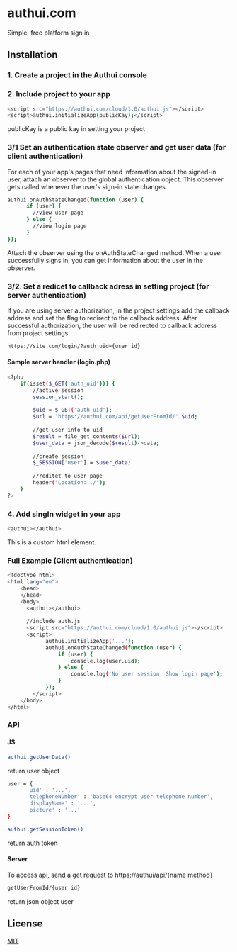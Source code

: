 # authui.com

Simple, free platform sign in

## Installation

### 1. Create a project in the Authui console
### 2. Include project to your app

```bash
<script src="https://authui.com/cloud/1.0/authui.js"></script>
<script>authui.initializeApp(publicKay);</script>
```
publicKay is a public kay in setting your project

### 3/1 Set an authentication state observer and get user data (for client authentication)

For each of your app's pages that need information about the signed-in user, attach an observer to the global authentication object. This observer gets called whenever the user's sign-in state changes.

```bash
authui.onAuthStateChanged(function (user) {
      if (user) {
        //view user page
      } else {
        //view login page
      }
});
```
Attach the observer using the onAuthStateChanged method. When a user successfully signs in, you can get information about the user in the observer.

### 3/2. Set a redicet to callback adress in setting project (for server authentication)

If you are using server authorization, in the project settings add the callback address and set the flag to redirect to the callback address. 
After successful authorization, the user will be redirected to callback address from project settings
```bash
https://site.com/login/?auth_uid={user id}
```

#### Sample server handler (login.php)

```bash
<?php
    if(isset($_GET('auth_uid'))) {
        //active session
        session_start();
        
        $uid = $_GET('auth_uid');
        $url = 'https://authui.com/api/getUserFromId/'.$uid;
        
        //get user info to uid
        $result = file_get_contents($url);
        $user_data = json_decode($result)->data;
        
        //create session
        $_SESSION['user'] = $user_data;
        
        //reditet to user page
        header("Location:../");
    }
?>
```

### 4. Add singIn widget in your app
```bash
<authui></authui>
```
This is a custom html element.

### Full Example (Client authentication)

```bash
<!doctype html>
<html lang="en">
    <head>
    </head>
    <body>
      <authui></authui>
      
      //include auth.js
      <script src="https://authui.com/cloud/1.0/authui.js"></script>
      <script>
            authui.initializeApp('...');
            authui.onAuthStateChanged(function (user) {
                if (user) {
                    console.log(user.uid);
                } else {
                    console.log('No user session. Show login page');
                }
            });
        </script>
    </body>
</html>
```
### API
#### JS
```bash
authui.getUserData()
```
return user object
```bash
user = {
      'uid' : '...',
      'telephoneNumber' : 'base64 encrypt user telephone number',
      'displayName' : '...',
      'picture' : '...'
}
```

```bash
authui.getSessionToken()
```
return auth token

#### Server
To access api, send a get request to https://authui/api/{name method}
```bash
getUserFromId/{user id}
```
return json object user
## License
[MIT](https://choosealicense.com/licenses/mit/)
